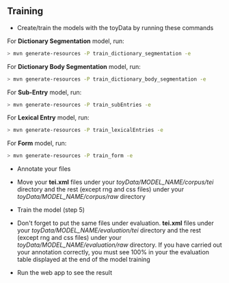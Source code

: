 ## Training

* Create/train the models with the toyData by running these commands

For **Dictionary Segmentation** model, run:
```bash
> mvn generate-resources -P train_dictionary_segmentation -e
```
For **Dictionary Body Segmentation** model, run:
```bash
> mvn generate-resources -P train_dictionary_body_segmentation -e
```
For **Sub-Entry** model, run:
```bash
> mvn generate-resources -P train_subEntries -e
```
For **Lexical Entry** model, run:
```bash
> mvn generate-resources -P train_lexicalEntries -e
```
For **Form** model, run:
```bash
> mvn generate-resources -P train_form -e
```



*  Annotate your files 

*  Move your **tei.xml** files under your _toyData/MODEL_NAME/corpus/tei_ directory and the rest (except rng and css files) under your _toyData/MODEL_NAME/corpus/raw_ directory  

*  Train the model (step 5)

*  Don't forget to put the same files under evaluation. **tei.xml** files under your _toyData/MODEL_NAME/evaluation/tei_ directory and the rest (except rng and css files) under your _toyData/MODEL_NAME/evaluation/raw_ directory. If you have carried out your annotation correctly, you must see 100% in your the evaluation table displayed at the end of the model training  

*  Run the web app to see the result 
